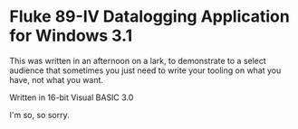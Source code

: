# Fluke 89-IV Datalogging Application for Windows 3.1

This was written in an afternoon on a lark, to demonstrate to a select audience that sometimes you just need to write your tooling on what you have, not what you want.

Written in 16-bit Visual BASIC 3.0

I'm so, so sorry.

